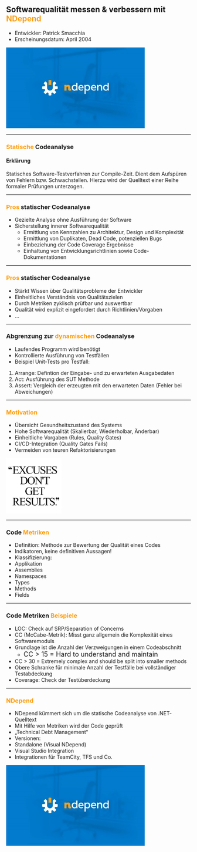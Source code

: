 ## Softwarequalität messen & verbessern mit <span style="color: #FE9D0E">NDepend</span>

- Entwickler: Patrick Smacchia
- Erscheinungsdatum: April 2004

![NDepend Logo](/images/full_logo.jpg)

---

### <span style="color: #FE9D0E">Statische</span> Codeanalyse

#### Erklärung
Statisches Software-Testverfahren zur Compile-Zeit. Dient dem Aufspüren von Fehlern bzw. Schwachstellen. Hierzu wird der Quelltext einer Reihe formaler Prüfungen unterzogen.

---

### <span style="color: #FE9D0E">Pros</span> statischer Codeanalyse

* Gezielte Analyse ohne Ausführung der Software
* Sicherstellung innerer Softwarequalität
  * Ermittlung von Kennzahlen zu Architektur, Design und Komplexität
  * Ermittlung von Duplikaten, Dead Code, potenziellen Bugs
  * Einbeziehung der Code Coverage Ergebnisse
  * Einhaltung von Entwicklungsrichtlinien sowie Code-Dokumentationen

---

### <span style="color: #FE9D0E">Pros</span> statischer Codeanalyse

* Stärkt Wissen über Qualitätsprobleme der Entwickler
* Einheitliches Verständnis von Qualitätszielen
* Durch Metriken zyklisch prüfbar und auswertbar
* Qualität wird explizit eingefordert durch Richtlinien/Vorgaben
* ...

---

### Abgrenzung zur <span style="color: #FE9D0E">dynamischen</span> Codeanalyse

* Laufendes Programm wird benötigt
* Kontrollierte Ausführung von Testfällen
* Beispiel Unit-Tests pro Testfall:
 1. Arrange: Defintion der Eingabe- und zu erwarteten Ausgabedaten
 2. Act: Ausführung des SUT Methode
 3. Assert: Vergleich der erzeugten mit den erwarteten Daten (Fehler bei Abweichungen)

---

### <span style="color: #FE9D0E">Motivation</span>

*	Übersicht Gesundheitszustand des Systems
* Hohe Softwarequalität (Skalierbar, Wiederholbar, Änderbar)
*	Einheitliche Vorgaben (Rules, Quality Gates)
*	CI/CD-Integration (Quality Gates Fails)
*	Vermeiden von teuren Refaktorisierungen

![Motivation](/images/Motivation.png)

---

### Code <span style="color: #FE9D0E">Metriken</span>

* Definition: Methode zur Bewertung der Qualität eines Codes
* Indikatoren, keine definitiven Aussagen!
* Klassifizierung: 
 * Applikation
 * Assemblies
 * Namespaces
 * Types
 * Methods
 * Fields
 
---

### Code Metriken <span style="color: #FE9D0E">Beispiele</span>
 
* LOC: Check auf SRP/Separation of Concerns
* CC (McCabe-Metrik): Misst ganz allgemein die Komplexität eines Softwaremoduls
 * Grundlage ist die Anzahl der Verzweigungen in einem Codeabschnitt
   * <span style="font-size:18px">CC > 15 = Hard to understand and maintain</span>
  * CC > 30 = Extremely complex and should be split into smaller methods
  * Obere Schranke für minimale Anzahl der Testfälle bei vollständiger Testabdeckung
* Coverage: Check der Testüberdeckung

---

### <span style="color: #FE9D0E">NDepend</span>
* NDepend kümmert sich um die statische Codeanalyse von .NET-Quelltext
* Mit Hilfe von Metriken wird der Code geprüft
* „Technical Debt Management“
* Versionen:
 * Standalone (Visual NDepend)
 * Visual Studio Integration
 * Integrationen für TeamCity, TFS und Co.

![NDepend Logo](/images/full_logo.jpg)
